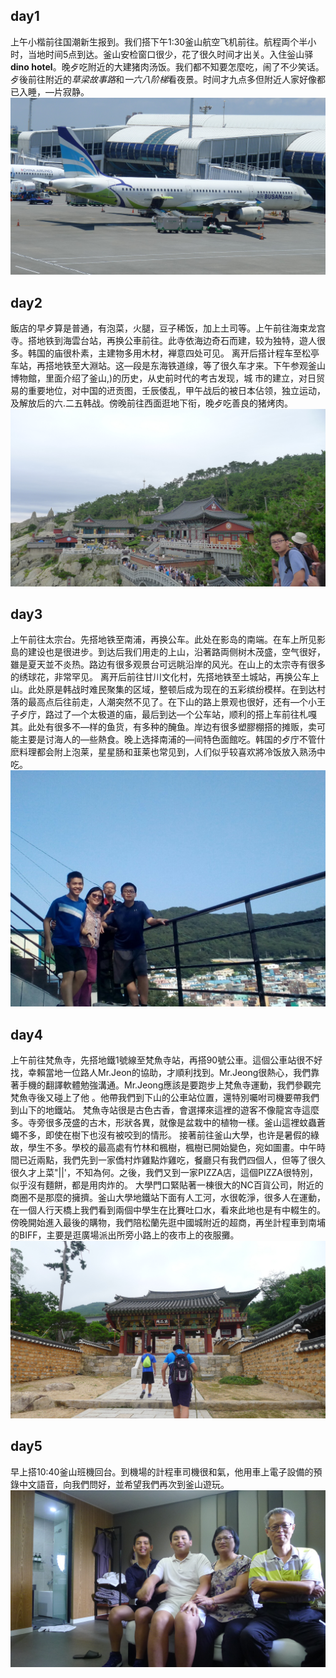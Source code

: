 ## day1 
上午小楷前往国潮新生报到。我们搭下午1:30釜山航空飞机前往。航程両个半小时，当地时间5点到达。釜山安检窗口很少，花了很久时间才出关。入住釡山驿**dino hotel**。晚歺吃附近的大建猪肉汤饭。我们都不知要怎麼吃，闹了不少笑话。歺後前往附近的*草梁故事路*和*一六八阶梯*看夜景。时间才九点多但附近人家好像都已入睡，—片寂静。
![Air Busan](P1070909.JPG "釜山航空")

## day2 
飯店的早歺算是普通，有泡菜，火腿，豆子稀饭，加上土司等。上午前往海束龙宫寺。搭地铁到海雲台站，再换公車前往。此寺依海边奇石而建，较为独特，遊人很多。韩国的庙很朴素，主建物多用木材，褝意四处可见。
离开后搭计程车至松亭车站，再搭地铁至大淵站。这—段是东海铁道缐，等了很久车才来。下午参观釜山博物館，里面介绍了釜山,)的历史，从史前时代的考古发现，城
市的建立，对日贸易的重要地位，对中国的䢎贡图，壬辰倭乱，甲午战后的被日本佔领，独立运动，及解放后的六.二五韩战。傍晚前往西面逛地下衔，晚歺吃善良的猪烤肉。
![YonGung Temple](P1070966.JPG "海東龍宮寺")

## day3
上午前往太宗台。先搭地铁至南浦，再换公车。此处在影岛的南端。在车上所见影島的建设也是很进步。到达后我们用走的上山，沿著路両侧树木茂盛，空气很好，雖是夏天並不炎热。路边有很多观景台可远眺沿岸的风光。在山上的太宗寺有很多的绣球花，非常罕见。
离开后前往甘川文化村，先搭地铁至土城站，再换公车上山。此处原是韩战时难民聚集的区域，整顿后成为现在的五彩缤纷模样。在到达村落的最高点后往前走，人潮突然不见了。在下山的路上景观也很好，还有—个小王子歺庁，路过了—个太极道的庙，最后到达—个公车站，顺利的搭上车前往札嘎其。此处有很多不—样的鱼货，有多种的醃鱼。岸边有很多塑膠棚搭的摊贩，卖可能主要是讨海人的—些熱食。晚上选择南浦的—间特色面館吃。韩国的歺庁不管什麽料理都会附上泡莱，星星肠和韮莱也常见到，人们似乎较喜欢將冷饭放入熟汤中吃。
![Culture village](2019817_190817_0035.jpg "甘川洞文化村")

## day4 
上午前往梵魚寺，先搭地鐵1號線至梵魚寺站，再搭90號公車。這個公車站很不好找，幸賴當地一位路人Mr.Jeon的協助，才順利找到。Mr.Jeong很熱心，我們靠著手機的翻譯軟體勉強溝通。Mr.Jeong應該是要跑步上梵魚寺運動，我們參觀完梵魚寺後又碰上了他 。他帶我們到下山的公車站位置，還特別囑咐司機要帶我們到山下的地鐵站。
梵魚寺站很是古色古香，會選擇來這裡的遊客不像龍宮寺這麼多。寺旁很多茂盛的古木，形狀各異，就像是盆栽中的植物一樣。釜山這裡蚊蟲蒼蠅不多，即使在樹下也沒有被咬到的情形。
接著前往釜山大學，也许是暑假的綠故，學生不多。學校的最高處有竹林和楓樹，楓樹已開始變色，宛如圖畫。中午時間已近兩點，我們先到一家僑村炸雞點炸雞吃，餐廳只有我們四個人，但等了很久很久才上菜"||'，不知為何。之後，我們又到一家PIZZA店，這個PIZZA很特別，似乎沒有麵餅，都是用肉炸的。
大學門口緊貼著一棟很大的NC百貨公司，附近的商圈不是那麼的擁擠。釜山大學地鐵站下面有人工河，水很乾淨，很多人在運動，在一個人行天橋上我們看到兩個中學生在比賽吐口水，看來此地也是有中輟生的。
傍晚開始進入最後的購物，我們陪松蘭先逛中國城附近的超商，再坐計程車到南埔的BIFF，主要是逛廣場派出所旁小路上的夜市上的夜服攤。
![Beomo Temple](P1080260.JPG "梵魚寺")

## day5
早上搭10:40釜山班機回台。到機場的計程車司機很和氣，他用車上電子設備的預錄中文語音，向我們問好，並希望我們再次到釜山遊玩。
![DINO HOTEL](P1080318.JPG "hotel")

